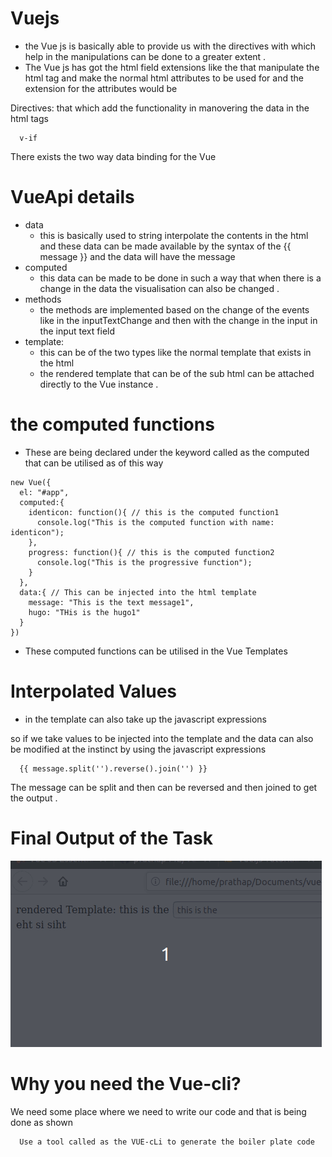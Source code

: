 # Vuejs
  - the Vue js is basically able to provide us with the directives with which help in the manipulations can be done to a greater extent .
  - The Vue js has got the html field extensions like the that manipulate the html tag and make the normal html attributes to be used for and the extension for the attributes would be 

  Directives: 
    that which add the functionality in manovering the data in the html tags
  ```
    v-if
  ```

  There exists the two way data binding for the Vue

# VueApi details

* data
  - this is basically used to string interpolate the contents in the html and these data can be made available by the syntax of the {{ message }} and the data will have the message
* computed
  - this data can be made to be done in such a way that when there is a change in the data the visualisation can also be changed .
* methods
  - the methods are implemented based on the change of the events like in the inputTextChange and then with the change in the input in the input text field
* template:
  - this can be of the two types like the normal template that exists in the html 
  - the rendered template that can be of the sub html can be attached directly to the Vue instance .


# the computed functions

* These are being declared under the keyword called as the computed that can be utilised as of this way


```
new Vue({
  el: "#app",
  computed:{
    identicon: function(){ // this is the computed function1
      console.log("This is the computed function with name: identicon");
    },
    progress: function(){ // this is the computed function2
      console.log("This is the progressive function");
    }
  },
  data:{ // This can be injected into the html template
    message: "This is the text message1",
    hugo: "THis is the hugo1"
  }
})
```
* These computed functions can be utilised in the Vue Templates

# Interpolated Values 
- in the template can also take up the javascript expressions 

so if we take values to be injected into the template and the data can also be modified at the instinct by using the javascript expressions
```
  {{ message.split('').reverse().join('') }}
```

The message can be split and then can be reversed and then joined to get the output .

# Final Output of the Task
![alt Thisisoutput](https://github.com/prathap442/Vue-js-pracs-stephengrider/blob/master/Peek%202020-04-03%2010-38.gif)



# Why you need the Vue-cli?
  We need some place where we need to write our code and that is being done as shown

```
  Use a tool called as the VUE-cLi to generate the boiler plate code
```

